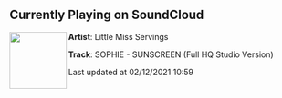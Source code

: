 ## Currently Playing on SoundCloud

[<img align="left" width="100" src="https://i1.sndcdn.com/artworks-vZ4ELXlG7SysIToq-5IWyWw-t50x50.jpg">](https://soundcloud.com/littlemissservings/sunscreen)

**Artist**: Little Miss Servings 

**Track**: SOPHIE - SUNSCREEN (Full HQ Studio Version)

Last updated at 02/12/2021 10:59
